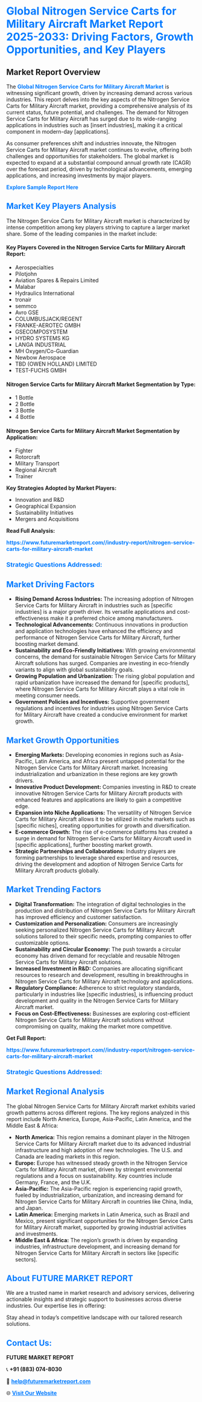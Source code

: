 <h1 style="color: #007BFF;">Global Nitrogen Service Carts for Military Aircraft Market Report 2025-2033: Driving Factors, Growth Opportunities, and Key Players</h1>

<section id="overview">
<h2>Market Report Overview</h2>
<p>The <a href="https://www.futuremarketreport.com//industry-report/nitrogen-service-carts-for-military-aircraft-market" style="color: #007BFF; text-decoration: none;"><strong>Global Nitrogen Service Carts for Military Aircraft Market</strong></a> is witnessing significant growth, driven by increasing demand across various industries. This report delves into the key aspects of the Nitrogen Service Carts for Military Aircraft market, providing a comprehensive analysis of its current status, future potential, and challenges. The demand for Nitrogen Service Carts for Military Aircraft has surged due to its wide-ranging applications in industries such as [insert industries], making it a critical component in modern-day [applications].</p>
<p>As consumer preferences shift and industries innovate, the Nitrogen Service Carts for Military Aircraft market continues to evolve, offering both challenges and opportunities for stakeholders. The global market is expected to expand at a substantial compound annual growth rate (CAGR) over the forecast period, driven by technological advancements, emerging applications, and increasing investments by major players.</p>
</section>

<section id="overview">
<p><a href="https://www.futuremarketreport.com//request-sample/reportId=49893" style="color: #007BFF; text-decoration: none;"><strong>Explore Sample Report Here</strong></a></p>
</section>

<section id="key-players">
<h2 style="color: #007BFF;">Market Key Players Analysis</h2>
<p>The Nitrogen Service Carts for Military Aircraft market is characterized by intense competition among key players striving to capture a larger market share. Some of the leading companies in the market include:</p>
<h4>Key Players Covered in the Nitrogen Service Carts for Military Aircraft Report:</h4>
<ul><li>Aerospecialties</li><li>Pilotjohn</li><li>Aviation Spares &amp; Repairs Limited</li><li>Malabar</li><li>Hydraulics International</li><li>tronair</li><li>semmco</li><li>Avro GSE</li><li>COLUMBUSJACK/REGENT</li><li>FRANKE-AEROTEC GMBH</li><li>GSECOMPOSYSTEM</li><li>HYDRO SYSTEMS KG</li><li>LANGA INDUSTRIAL</li><li>MH Oxygen/Co-Guardian</li><li>Newbow Aerospace</li><li>TBD (OWEN HOLLAND) LIMITED</li><li>TEST-FUCHS GMBH</li></ul>
<h4>Nitrogen Service Carts for Military Aircraft Market Segmentation by Type:</h4>
<ul><li>1 Bottle</li><li>2 Bottle</li><li>3 Bottle</li><li>4 Bottle</li></ul>

<h4>Nitrogen Service Carts for Military Aircraft Market Segmentation by Application:</h4>
<ul><li>Fighter</li><li>Rotorcraft</li><li>Military Transport</li><li>Regional Aircraft</li><li>Trainer</li></ul>
<p><strong>Key Strategies Adopted by Market Players:</strong></p>
<ul>
<li>Innovation and R&D</li>
<li>Geographical Expansion</li>
<li>Sustainability Initiatives</li>
<li>Mergers and Acquisitions</li>
</ul>
</section>

<section>
<p><strong>Read Full Analysis: </strong></p><a href="https://www.futuremarketreport.com//industry-report/nitrogen-service-carts-for-military-aircraft-market" style="color: #007BFF; text-decoration: none;"><strong>https://www.futuremarketreport.com//industry-report/nitrogen-service-carts-for-military-aircraft-market</strong></a>
<h3 style="color: #007BFF;">Strategic Questions Addressed:</h3>
</section>

<section id="driving-factors">
<h2 style="color: #007BFF;">Market Driving Factors</h2>
<ul>
<li><strong>Rising Demand Across Industries:</strong> The increasing adoption of Nitrogen Service Carts for Military Aircraft in industries such as [specific industries] is a major growth driver. Its versatile applications and cost-effectiveness make it a preferred choice among manufacturers.</li>
<li><strong>Technological Advancements:</strong> Continuous innovations in production and application technologies have enhanced the efficiency and performance of Nitrogen Service Carts for Military Aircraft, further boosting market demand.</li>
<li><strong>Sustainability and Eco-Friendly Initiatives:</strong> With growing environmental concerns, the demand for sustainable Nitrogen Service Carts for Military Aircraft solutions has surged. Companies are investing in eco-friendly variants to align with global sustainability goals.</li>
<li><strong>Growing Population and Urbanization:</strong> The rising global population and rapid urbanization have increased the demand for [specific products], where Nitrogen Service Carts for Military Aircraft plays a vital role in meeting consumer needs.</li>
<li><strong>Government Policies and Incentives:</strong> Supportive government regulations and incentives for industries using Nitrogen Service Carts for Military Aircraft have created a conducive environment for market growth.</li>
</ul>
</section>

<section id="growth-opportunities">
<h2 style="color: #007BFF;">Market Growth Opportunities</h2>
<ul>
<li><strong>Emerging Markets:</strong> Developing economies in regions such as Asia-Pacific, Latin America, and Africa present untapped potential for the Nitrogen Service Carts for Military Aircraft market. Increasing industrialization and urbanization in these regions are key growth drivers.</li>
<li><strong>Innovative Product Development:</strong> Companies investing in R&D to create innovative Nitrogen Service Carts for Military Aircraft products with enhanced features and applications are likely to gain a competitive edge.</li>
<li><strong>Expansion into Niche Applications:</strong> The versatility of Nitrogen Service Carts for Military Aircraft allows it to be utilized in niche markets such as [specific niches], creating opportunities for growth and diversification.</li>
<li><strong>E-commerce Growth:</strong> The rise of e-commerce platforms has created a surge in demand for Nitrogen Service Carts for Military Aircraft used in [specific applications], further boosting market growth.</li>
<li><strong>Strategic Partnerships and Collaborations:</strong> Industry players are forming partnerships to leverage shared expertise and resources, driving the development and adoption of Nitrogen Service Carts for Military Aircraft products globally.</li>
</ul>
</section>

<section id="trending-factors">
<h2 style="color: #007BFF;">Market Trending Factors</h2>
<ul>
<li><strong>Digital Transformation:</strong> The integration of digital technologies in the production and distribution of Nitrogen Service Carts for Military Aircraft has improved efficiency and customer satisfaction.</li>
<li><strong>Customization and Personalization:</strong> Consumers are increasingly seeking personalized Nitrogen Service Carts for Military Aircraft solutions tailored to their specific needs, prompting companies to offer customizable options.</li>
<li><strong>Sustainability and Circular Economy:</strong> The push towards a circular economy has driven demand for recyclable and reusable Nitrogen Service Carts for Military Aircraft solutions.</li>
<li><strong>Increased Investment in R&D:</strong> Companies are allocating significant resources to research and development, resulting in breakthroughs in Nitrogen Service Carts for Military Aircraft technology and applications.</li>
<li><strong>Regulatory Compliance:</strong> Adherence to strict regulatory standards, particularly in industries like [specific industries], is influencing product development and quality in the Nitrogen Service Carts for Military Aircraft market.</li>
<li><strong>Focus on Cost-Effectiveness:</strong> Businesses are exploring cost-efficient Nitrogen Service Carts for Military Aircraft solutions without compromising on quality, making the market more competitive.</li>
</ul>
</section>

<section>
<p><strong>Get Full Report: </strong></p><a href="https://www.futuremarketreport.com//industry-report/nitrogen-service-carts-for-military-aircraft-market" style="color: #007BFF; text-decoration: none;"><strong>https://www.futuremarketreport.com//industry-report/nitrogen-service-carts-for-military-aircraft-market</strong></a>
<h3 style="color: #007BFF;">Strategic Questions Addressed:</h3>
</section>


<section id="regional-analysis">
<h2 style="color: #007BFF;">Market Regional Analysis</h2>
<p>The global Nitrogen Service Carts for Military Aircraft market exhibits varied growth patterns across different regions. The key regions analyzed in this report include North America, Europe, Asia-Pacific, Latin America, and the Middle East & Africa:</p>
<ul>
<li><strong>North America:</strong> This region remains a dominant player in the Nitrogen Service Carts for Military Aircraft market due to its advanced industrial infrastructure and high adoption of new technologies. The U.S. and Canada are leading markets in this region.</li>
<li><strong>Europe:</strong> Europe has witnessed steady growth in the Nitrogen Service Carts for Military Aircraft market, driven by stringent environmental regulations and a focus on sustainability. Key countries include Germany, France, and the U.K.</li>
<li><strong>Asia-Pacific:</strong> The Asia-Pacific region is experiencing rapid growth, fueled by industrialization, urbanization, and increasing demand for Nitrogen Service Carts for Military Aircraft in countries like China, India, and Japan.</li>
<li><strong>Latin America:</strong> Emerging markets in Latin America, such as Brazil and Mexico, present significant opportunities for the Nitrogen Service Carts for Military Aircraft market, supported by growing industrial activities and investments.</li>
<li><strong>Middle East & Africa:</strong> The region’s growth is driven by expanding industries, infrastructure development, and increasing demand for Nitrogen Service Carts for Military Aircraft in sectors like [specific sectors].</li>
</ul>
</section>

<footer>
<h2 style="color: #007BFF;">About FUTURE MARKET REPORT</h2>
<p>We are a trusted name in market research and advisory services, delivering actionable insights and strategic support to businesses across diverse industries. Our expertise lies in offering:</p>

<p>Stay ahead in today’s competitive landscape with our tailored research solutions.</p>

<h2 style="color: #007BFF;">Contact Us:</h2>
<p><strong>FUTURE MARKET REPORT</strong></p>
<p>📞 <strong>+91 (883) 074-8030</strong></p>
<p>📧 <strong><a href="mailto:help@futuremarketreport.com" style="color: #007BFF;">help@futuremarketreport.com</a></strong></p>
<p>🌐 <strong><a href="https://www.futuremarketreport.com/" style="color: #007BFF;">Visit Our Website</a></strong></p>
</footer>